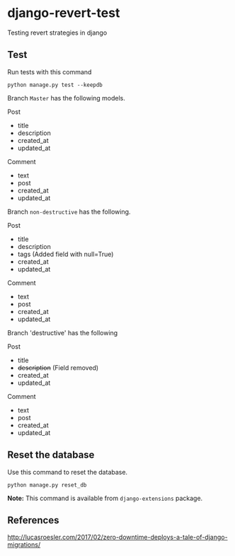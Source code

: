 # django-revert-test
Testing revert strategies in django

## Test

Run tests with this command

`python manage.py test --keepdb`

Branch `Master` has the following models.

Post
- title
- description
- created_at
- updated_at

Comment
- text
- post
- created_at
- updated_at

Branch `non-destructive` has the following.

Post
- title
- description
- tags (Added field with null=True)
- created_at
- updated_at

Comment
- text
- post
- created_at
- updated_at

Branch 'destructive' has the following

Post
- title
- ~~description~~ (Field removed)
- created_at
- updated_at

Comment
- text
- post
- created_at
- updated_at

## Reset the database

Use this command to reset the database.

`python manage.py reset_db`

**Note:** This command is available from `django-extensions` package.

## References
http://lucasroesler.com/2017/02/zero-downtime-deploys-a-tale-of-django-migrations/
